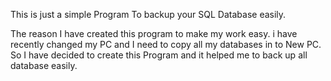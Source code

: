 This is just a simple Program To backup your SQL Database easily. 

The reason I have created this program to make my work easy. i have recently changed my PC and I need to copy all my databases in to New PC. So I have decided to create this Program and it helped me to back up all database easily. 
